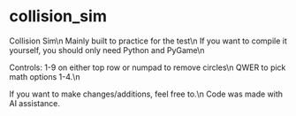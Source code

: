 # collision_sim
Collision Sim\n
Mainly built to practice for the test\n
If you want to compile it yourself, you should only need Python and PyGame\n

Controls:
1-9 on either top row or numpad to remove circles\n
QWER to pick math options 1-4.\n

If you want to make changes/additions, feel free to.\n
Code was made with AI assistance.
